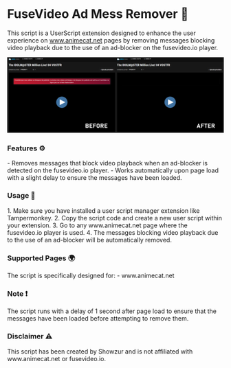 <h1>FuseVideo Ad Mess Remover 📁</h1>

This script is a UserScript extension designed to enhance the user experience on www.animecat.net pages by removing messages blocking video playback due to the use of an ad-blocker on the fusevideo.io player.

<img src="src/preview.png">

<h3>Features ⚙</h3>
- Removes messages that block video playback when an ad-blocker is detected on the fusevideo.io player.
- Works automatically upon page load with a slight delay to ensure the messages have been loaded.


<h3>Usage 🚀</h3>
1. Make sure you have installed a user script manager extension like Tampermonkey.
2. Copy the script code and create a new user script within your extension.
3. Go to any www.animecat.net page where the fusevideo.io player is used.
4. The messages blocking video playback due to the use of an ad-blocker will be automatically removed.

<h3>Supported Pages 🌍</h3>
The script is specifically designed for:
- www.animecat.net

<h3>Note ❗</h3>
The script runs with a delay of 1 second after page load to ensure that the messages have been loaded before attempting to remove them.

<h3>Disclaimer ⚠</h3>
This script has been created by Showzur and is not affiliated with www.animecat.net or fusevideo.io.
